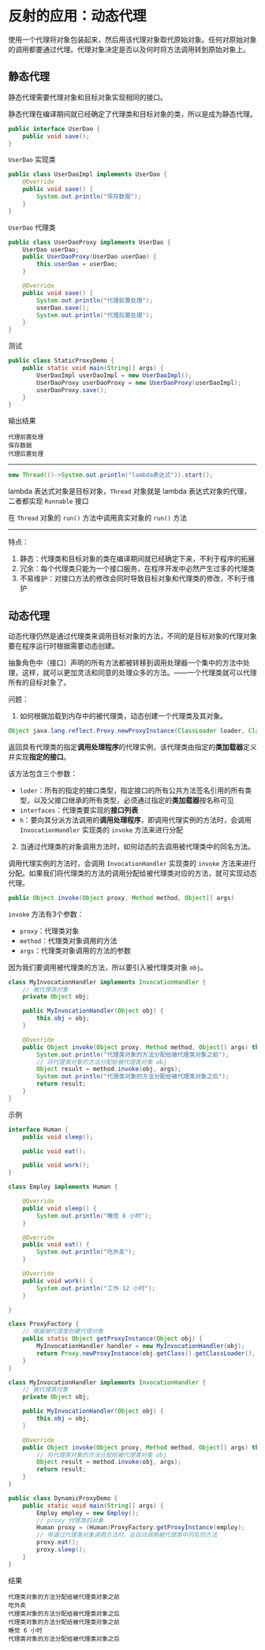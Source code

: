 # 反射的应用：动态代理

使用一个代理将对象包装起来，然后用该代理对象取代原始对象。任何对原始对象的调用都要通过代理。代理对象决定是否以及何时将方法调用转到原始对象上。

## 静态代理

静态代理需要代理对象和目标对象实现相同的接口。

静态代理在编译期间就已经确定了代理类和目标对象的类，所以是成为静态代理。

```java
public interface UserDao {
    public void save();
}
```

`UserDao` 实现类

```java
public class UserDaoImpl implements UserDao {
    @Override
    public void save() {
        System.out.println("保存数据");
    }
}
```

`UserDao` 代理类

```java
public class UserDaoProxy implements UserDao {
    UserDao userDao;
    public UserDaoProxy(UserDao userDao) {
        this.userDao = userDao;
    }

    @Override
    public void save() {
        System.out.println("代理前置处理");
        userDao.save();
        System.out.println("代理后置处理");
    }
}
```

测试

```java
public class StaticProxyDemo {
    public static void main(String[] args) {
        UserDaoImpl userDaoImpl = new UserDaoImpl();
        UserDaoProxy userDaoProxy = new UserDaoProxy(userDaoImpl);
        userDaoProxy.save();
    }
}
```

输出结果

```
代理前置处理
保存数据
代理后置处理
```

---

```java
new Thread(()->System.out.println("lambda表达式")).start();
```

lambda 表达式对象是目标对象，`Thread` 对象就是 lambda 表达式对象的代理，二者都实现 `Runnable` 接口

在 `Thread` 对象的 `run()` 方法中调用真实对象的 `run()` 方法

---

特点：

1. 静态：代理类和目标对象的类在编译期间就已经确定下来，不利于程序的拓展
2. 冗余：每个代理类只能为一个接口服务，在程序开发中必然产生过多的代理类
3. 不易维护：对接口方法的修改会同时导致目标对象和代理类的修改，不利于维护

## 动态代理

动态代理仍然是通过代理类来调用目标对象的方法，不同的是目标对象的代理对象要在程序运行时根据需要动态创建。

抽象角色中（接口）声明的所有方法都被转移到调用处理器一个集中的方法中处理，这样，就可以更加灵活和同意的处理众多的方法。——一个代理类就可以代理所有的目标对象了。

问题：

1. 如何根据加载到内存中的被代理类，动态创建一个代理类及其对象。

```java
Object java.lang.reflect.Proxy.newProxyInstance(ClassLoader loader, Class<?>[] interfaces, InvocationHandler h)
```

返回具有代理类的指定**调用处理程序**的代理实例，该代理类由指定的**类加载器**定义并实现**指定的接口**。

该方法包含三个参数：

- `loder`：所有的指定的接口类型，指定接口的所有公共方法签名引用的所有类型，以及父接口继承的所有类型，必须通过指定的**类加载器**按名称可见
- `interfaces`：代理类要实现的**接口列表**
- `h`：要向其分派方法调用的**调用处理程序**，即调用代理实例的方法时，会调用 `InvocationHandler` 实现类的 `invoke` 方法来进行分配

2. 当通过代理类的对象调用方法时，如何动态的去调用被代理类中的同名方法。

调用代理实例的方法时，会调用 `InvocationHandler` 实现类的 `invoke` 方法来进行分配。如果我们将代理类的方法的调用分配给被代理类对应的方法，就可实现动态代理。


```java
public Object invoke(Object proxy, Method method, Object[] args)
```

`invoke` 方法有3个参数：

- `proxy`：代理类对象
- `method`：代理类对象调用的方法
- `args`：代理类对象调用的方法的参数

因为我们要调用被代理类的方法，所以要引入被代理类对象 `obj`。

```java
class MyInvocationHandler implements InvocationHandler {
    // 被代理类对象
    private Object obj;

    public MyInvocationHandler(Object obj) {
        this.obj = obj;
    }

    @Override
    public Object invoke(Object proxy, Method method, Object[] args) throws Throwable {
        System.out.println("代理类对象的方法分配给被代理类对象之前");
        // 将代理类对象的方法分配给被代理类对象 obj
        Object result = method.invoke(obj, args);
        System.out.println("代理类对象的方法分配给被代理类对象之后");
        return result;
    }
}
```

示例

```java
interface Human {
    public void sleep();

    public void eat();

    public void work();
}

class Employ implements Human {

    @Override
    public void sleep() {
        System.out.println("睡觉 6 小时");
    }

    @Override
    public void eat() {
        System.out.println("吃外卖");
    }

    @Override
    public void work() {
        System.out.println("工作 12 小时");
    }

}

class ProxyFactory {
    // 根据被代理类创建代理对象
    public static Object getProxyInstance(Object obj) {
        MyInvocationHandler handler = new MyInvocationHandler(obj);
        return Proxy.newProxyInstance(obj.getClass().getClassLoader(), obj.getClass().getInterfaces(), handler);
    }
}

class MyInvocationHandler implements InvocationHandler {
    // 被代理类对象
    private Object obj;

    public MyInvocationHandler(Object obj) {
        this.obj = obj;
    }

    @Override
    public Object invoke(Object proxy, Method method, Object[] args) throws Throwable {
        // 将代理类对象的方法分配给被代理类对象 obj
        Object result = method.invoke(obj, args);
        return result;
    }
}

public class DynamicProxyDemo {
    public static void main(String[] args) {
        Employ employ = new Employ();
        // proxy 代理类的对象
        Human proxy = (Human)ProxyFactory.getProxyInstance(employ);
        // 带通过代理类对象调用方法时，会自动调用被代理类中同名的方法
        proxy.eat();
        proxy.sleep();
    }
}
```

结果

```
代理类对象的方法分配给被代理类对象之前
吃外卖
代理类对象的方法分配给被代理类对象之后
代理类对象的方法分配给被代理类对象之前
睡觉 6 小时
代理类对象的方法分配给被代理类对象之后
```